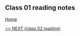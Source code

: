 ## Class 01 reading notes

[Home](https://wondwosentsige.github.io/code-201-reading-notes/)


























[>> NEXT (class 02 reading)](https://wondwosentsige.github.io/code-201-reading-notes/class-02)


